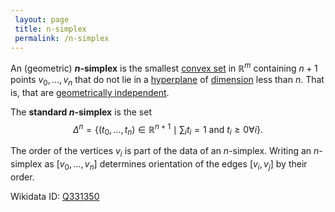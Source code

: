 ```yaml
---
 layout: page
 title: n-simplex
 permalink: /n-simplex
---
```


An (geometric) **$n$-simplex** is the smallest [convex set](https://defsmath.github.io/DefsMath/convex_set) in $\mathbb R^m$ containing $n+1$ points $v_0,\dots, v_n$ that do not lie in a [hyperplane](https://defsmath.github.io/DefsMath/hyperplane) of [dimension](https://defsmath.github.io/DefsMath/dimension_of_vector_space) less than $n$. That is, that are [geometrically independent](https://defsmath.github.io/DefsMath/geometrically_independent).

The **standard $n$-simplex** is the set $$\Delta^n = \{(t_0,\dots, t_n)\in\mathbb R^{n+1} \mid \sum_i t_i =1 \text{ and } t_i \geq 0 \forall i\}.$$

The order of the vertices $v_i$ is part of the data of an $n$-simplex. Writing an $n$-simplex as $[v_0,\dots, v_n]$ determines orientation of the edges $[v_i, v_j]$ by their order. 

Wikidata ID: [Q331350](https://www.wikidata.org/wiki/Q331350)